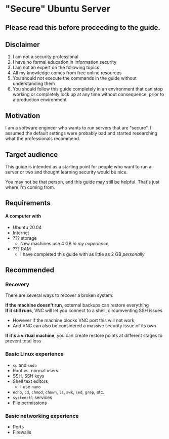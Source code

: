 # "Secure" Ubuntu Server
## <strong>Please read this before proceeding to the guide.</strong>
## Disclaimer
1. I am not a security professional
2. I have no formal education in information security
3. I am not an expert on the following topics
4. All my knowledge comes from free online resources
5. You should not execute the commands in the guide without understanding them
6. You should follow this guide completely in an environment that can stop working or completely lock up at any time without consequence, prior to a production environment

## Motivation
I am a software engineer who wants to run servers that are "secure". I assumed the default settings were probably bad and started researching what the professionals recommend.

## Target audience
This guide is intended as a starting point for people who want to run a server or two and thought learning security would be nice.

You may not be that person, and this guide may still be helpful. That's just where I'm coming from.

## Requirements
#### A computer with
- Ubuntu 20.04
- Internet
- ??? storage
  - New machines use 4 GB *in my experience*
- ??? RAM
  - I have completed this guide with as little as 2 GB *personally*

## Recommended
### Recovery
There are several ways to recover a broken system.

**If the machine doesn't run**, external backups can restore everything<br>
**If it still runs**, VNC will let you connect to a shell, circumventing SSH issues
- However if the machine blocks VNC port this will not work,
- And VNC can also be considered a massive security issue of its own

**If it's a virtual machine**, you can create restore points at different stages to prevent total loss

### Basic Linux experience
- `su` and `sudo`
- Root vs. normal users
- SSH, SSH keys
- Shell text editors
  - I use `nano`
- `echo`, `cd`, `chmod`, `chown`, `ls`, `awk`, `sed`, `grep`, etc.
- `systemctl` services
- File permissions

### Basic networking experience
- Ports
- Firewalls

